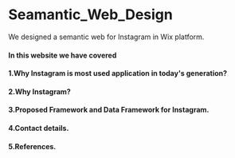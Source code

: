 # Seamantic_Web_Design
We designed a semantic web for Instagram in Wix platform.
#### In this website we have covered 
#### 1.Why Instagram is most used application in today's generation?
#### 2.Why Instagram? 
#### 3.Proposed Framework and Data Framework for Instagram.
#### 4.Contact details.
#### 5.References.

